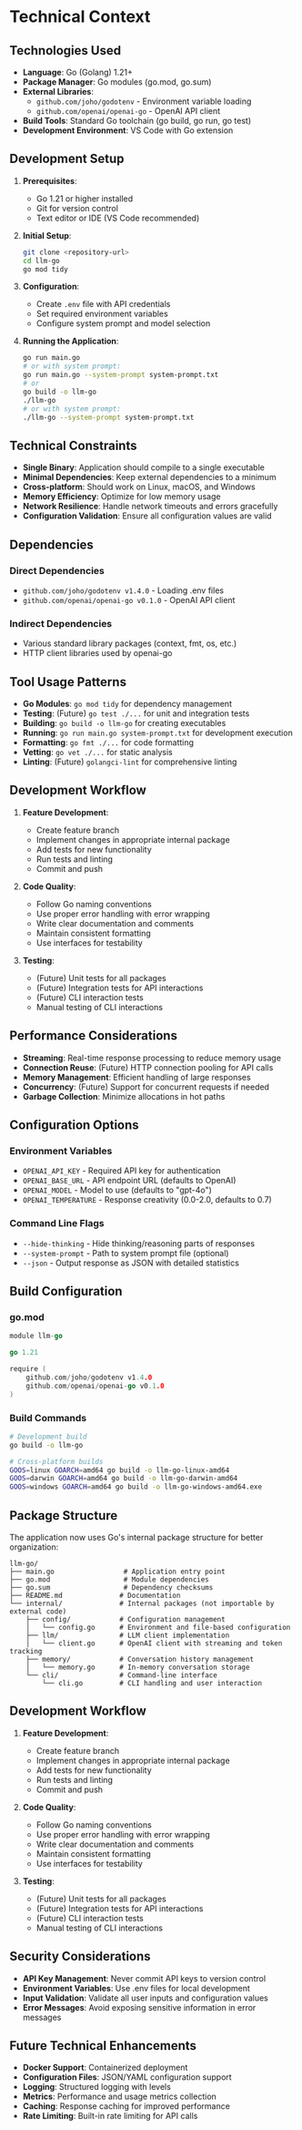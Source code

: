 # Technical Context

## Technologies Used
- **Language**: Go (Golang) 1.21+
- **Package Manager**: Go modules (go.mod, go.sum)
- **External Libraries**:
  - `github.com/joho/godotenv` - Environment variable loading
  - `github.com/openai/openai-go` - OpenAI API client
- **Build Tools**: Standard Go toolchain (go build, go run, go test)
- **Development Environment**: VS Code with Go extension

## Development Setup
1. **Prerequisites**:
   - Go 1.21 or higher installed
   - Git for version control
   - Text editor or IDE (VS Code recommended)

2. **Initial Setup**:
   ```bash
   git clone <repository-url>
   cd llm-go
   go mod tidy
   ```

3. **Configuration**:
   - Create `.env` file with API credentials
   - Set required environment variables
   - Configure system prompt and model selection

4. **Running the Application**:
   ```bash
   go run main.go
   # or with system prompt:
   go run main.go --system-prompt system-prompt.txt
   # or
   go build -o llm-go
   ./llm-go
   # or with system prompt:
   ./llm-go --system-prompt system-prompt.txt
   ```

## Technical Constraints
- **Single Binary**: Application should compile to a single executable
- **Minimal Dependencies**: Keep external dependencies to a minimum
- **Cross-platform**: Should work on Linux, macOS, and Windows
- **Memory Efficiency**: Optimize for low memory usage
- **Network Resilience**: Handle network timeouts and errors gracefully
- **Configuration Validation**: Ensure all configuration values are valid

## Dependencies
### Direct Dependencies
- `github.com/joho/godotenv v1.4.0` - Loading .env files
- `github.com/openai/openai-go v0.1.0` - OpenAI API client

### Indirect Dependencies
- Various standard library packages (context, fmt, os, etc.)
- HTTP client libraries used by openai-go

## Tool Usage Patterns
- **Go Modules**: `go mod tidy` for dependency management
- **Testing**: (Future) `go test ./...` for unit and integration tests
- **Building**: `go build -o llm-go` for creating executables
- **Running**: `go run main.go system-prompt.txt` for development execution
- **Formatting**: `go fmt ./...` for code formatting
- **Vetting**: `go vet ./...` for static analysis
- **Linting**: (Future) `golangci-lint` for comprehensive linting

## Development Workflow
1. **Feature Development**:
   - Create feature branch
   - Implement changes in appropriate internal package
   - Add tests for new functionality
   - Run tests and linting
   - Commit and push

2. **Code Quality**:
   - Follow Go naming conventions
   - Use proper error handling with error wrapping
   - Write clear documentation and comments
   - Maintain consistent formatting
   - Use interfaces for testability

3. **Testing**:
   - (Future) Unit tests for all packages
   - (Future) Integration tests for API interactions
   - (Future) CLI interaction tests
   - Manual testing of CLI interactions

## Performance Considerations
- **Streaming**: Real-time response processing to reduce memory usage
- **Connection Reuse**: (Future) HTTP connection pooling for API calls
- **Memory Management**: Efficient handling of large responses
- **Concurrency**: (Future) Support for concurrent requests if needed
- **Garbage Collection**: Minimize allocations in hot paths

## Configuration Options
### Environment Variables
- `OPENAI_API_KEY` - Required API key for authentication
- `OPENAI_BASE_URL` - API endpoint URL (defaults to OpenAI)
- `OPENAI_MODEL` - Model to use (defaults to "gpt-4o")
- `OPENAI_TEMPERATURE` - Response creativity (0.0-2.0, defaults to 0.7)

### Command Line Flags
- `--hide-thinking` - Hide thinking/reasoning parts of responses
- `--system-prompt` - Path to system prompt file (optional)
- `--json` - Output response as JSON with detailed statistics

## Build Configuration
### go.mod
```go
module llm-go

go 1.21

require (
    github.com/joho/godotenv v1.4.0
    github.com/openai/openai-go v0.1.0
)
```

### Build Commands
```bash
# Development build
go build -o llm-go

# Cross-platform builds
GOOS=linux GOARCH=amd64 go build -o llm-go-linux-amd64
GOOS=darwin GOARCH=amd64 go build -o llm-go-darwin-amd64
GOOS=windows GOARCH=amd64 go build -o llm-go-windows-amd64.exe
```

## Package Structure
The application now uses Go's internal package structure for better organization:

```
llm-go/
├── main.go                 # Application entry point
├── go.mod                  # Module dependencies
├── go.sum                  # Dependency checksums
├── README.md              # Documentation
└── internal/              # Internal packages (not importable by external code)
    ├── config/            # Configuration management
    │   └── config.go      # Environment and file-based configuration
    ├── llm/               # LLM client implementation
    │   └── client.go      # OpenAI client with streaming and token tracking
    ├── memory/            # Conversation history management
    │   └── memory.go      # In-memory conversation storage
    └── cli/               # Command-line interface
        └── cli.go         # CLI handling and user interaction
```

## Development Workflow
1. **Feature Development**:
   - Create feature branch
   - Implement changes in appropriate internal package
   - Add tests for new functionality
   - Run tests and linting
   - Commit and push

2. **Code Quality**:
   - Follow Go naming conventions
   - Use proper error handling with error wrapping
   - Write clear documentation and comments
   - Maintain consistent formatting
   - Use interfaces for testability

3. **Testing**:
   - (Future) Unit tests for all packages
   - (Future) Integration tests for API interactions
   - (Future) CLI interaction tests
   - Manual testing of CLI interactions

## Security Considerations
- **API Key Management**: Never commit API keys to version control
- **Environment Variables**: Use .env files for local development
- **Input Validation**: Validate all user inputs and configuration values
- **Error Messages**: Avoid exposing sensitive information in error messages

## Future Technical Enhancements
- **Docker Support**: Containerized deployment
- **Configuration Files**: JSON/YAML configuration support
- **Logging**: Structured logging with levels
- **Metrics**: Performance and usage metrics collection
- **Caching**: Response caching for improved performance
- **Rate Limiting**: Built-in rate limiting for API calls
